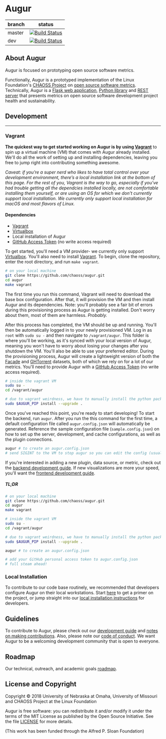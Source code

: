 # Augur

branch | status
   --- | ---
master | [![Build Status](https://travis-ci.org/chaoss/augur.svg?branch=master)](https://travis-ci.org/chaoss/augur)
   dev | [![Build Status](https://travis-ci.org/chaoss/augur.svg?branch=dev)](https://travis-ci.org/chaoss/augur)

## About Augur

Augur is focused on prototyping open source software metrics. 

Functionally, Augur is a prototyped implementation of the Linux Foundation's [CHAOSS Project](http://chaoss.community) on [open source software metrics](https://github.com/chaoss/metrics). Technically, Augur is a [Flask web application](http://augurlabs.io), [Python library](http://augur.augurlabs.io/static/docs/) and [REST server](http://augur.augurlabs.io/static/api_docs/) that presents metrics on open source software development project health and sustainability. 


## Development 
-------------------
### Vagrant
**The quickest way to get started working on Augur is by using [Vagrant](https://www.vagrantup.com/)** to spin up a virtual machine (VM) that comes with Augur already installed. We'll do all the work of setting up and installing dependencies, leaving you free to jump right into contributing something awesome. 

*Caveat: if you’re a super nerd who likes to have total control over your development environment, there’s a local installation link at the bottom of this page. For the rest of you, Vagrant is the way to go, especially if you've had trouble getting all the dependcies installed locally, are not comfortable installing them yourself, or are using an OS for which we don't currently support local installation. We currently only support local installation for macOS and most flavors of Linux.*

#### Dependencies

- [Vagrant](https://www.vagrantup.com/)
- [Virtualbox](https://www.virtualbox.org/)
- Local installation of Augur
- [GitHub Access Token](https://github.com/settings/tokens) (no write access required)

To get started, you'll need a VM provider- we currently only support [Virtualbox](https://www.virtualbox.org/). You'll also need to install [Vagrant](https://www.vagrantup.com/downloads.html). To begin, clone the repository, enter the root directory, and run `make vagrant`.

```bash
# on your local machine
git clone https://github.com/chaoss/augur.git
cd augur
make vagrant
```

The first time you run this command, Vagrant will need to download the base box configuration. After that, it will provision the VM and then install Augur and its dependencies. Note: you'll probably see a fair bit of errors during this provisioning process as Augur is getting installed. Don't worry about them, most of them are harmless. *Probably.*

After this process has completed, the VM should be up and running. You'll then be automatically logged in to your newly provisioned VM. Log in as `root` with `sudo su -` and then navigate to `/vagrant/augur`. This folder is where you'll be working, as it's synced with your local version of Augur, meaning you won't have to worry about losing your changes after you shutdown the VM. You'll also be able to use your preferred editor. During the provisioning process, Augur will create a lightweight version of both the [Facade](facade-oss.org) and [GHTorrent](http://ghtorrent.org/) datasets, both of which we rely on for a lot of our metrics. You'll need to provide Augur with a [GitHub Access Token](https://github.com/settings/tokens) (no write access required). 

```bash
# inside the vagrant VM
sudo su -
cd /vagrant/augur

# due to vagrant weirdness, we have to manually install the python packages
sudo $AUGUR_PIP install --upgrade .
```

Once you've reached this point, you're ready to start developing! To start the backend, run `augur`. After you run the this command for the first time, a default configuration file called `augur.config.json` will automatically be generated. Reference the sample configuration file (`sample.config.json`) on how to set up the server, development, and cache configurations, as well as the plugin connections.

```bash
augur # to create an augur.config.json
# send SIGINT to the VM to stop augur so you can edit the config (usually this is CTRL+C)  
```

If you're interested in adding a new plugin, data source, or metric, check out the [backend development guide](http://augur.augurlabs.io/static/docs/dev-guide/3-backend.html). If new visualizations are more your speed, you'll want the [frontend development guide](http://augur.augurlabs.io/static/docs/dev-guide/4-frontend.html).

##### TL;DR
```bash
# on your local machine
git clone https://github.com/chaoss/augur.git
cd augur
make vagrant

# inside the vagrant VM
sudo su -
cd /vagrant/augur

# due to vagrant weirdness, we have to manually install the python packages
sudo $AUGUR_PIP install --upgrade .

augur # to create an augur.config.json

# add your GitHub personal access token to augur.config.json
# full steam ahead!
```

### Local Installation
To contribute to our code base routinely, we recommended that developers configure Augur on their local workstations. Start [here](http://augur.augurlabs.io/static/docs/dev-guide/1-overview.html) to get a primer on the project, or jump straight into our [local installation instructions](http://augur.augurlabs.io/static/docs/dev-guide/2-install.html) for developers.

## Guidelines
To contribute to Augur, please check out our [development guide](http://augur.augurlabs.io/static/docs/dev-guide/1-overview.html) and [notes on making contributions](CONTRIBUTING.md). Also, please note our [code of conduct](CODE_OF_CONDUCT.md). We want Augur to be a welcoming development community that is open to everyone. 

## Roadmap
Our technical, outreach, and academic goals [roadmap](https://github.com/chaoss/augur/wiki/Release-Schedule).

## License and Copyright
Copyright © 2018 University of Nebraska at Omaha, University of Missouri and CHAOSS Project at the Linux Foundation

Augur is free software: you can redistribute it and/or modify it under the terms of the MIT License as published by the Open Source Initiative. See the file [LICENSE](LICENSE) for more details.

(This work has been funded through the Alfred P. Sloan Foundation)
